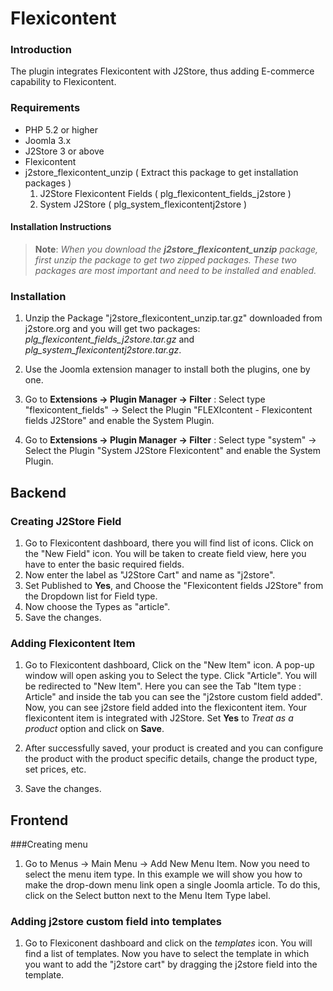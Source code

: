 # Flexicontent

### Introduction 

  The plugin integrates Flexicontent with J2Store, thus adding E-commerce capability to Flexicontent.

### Requirements

* PHP 5.2 or higher
* Joomla 3.x
* J2Store 3 or above
* Flexicontent  
* j2store_flexicontent_unzip ( Extract this package to get installation packages )
    1. J2Store Flexicontent Fields ( plg_flexicontent_fields_j2store )
    2. System J2Store ( plg_system_flexicontentj2store ) 


#### Installation Instructions 

>**Note**: *When you download the **j2store_flexicontent_unzip** package, first unzip the package to get two zipped packages. These two packages are most important and need to be installed and enabled.*

### Installation 
1. Unzip the Package "j2store_flexicontent_unzip.tar.gz" downloaded from j2store.org and you will get two packages: *plg_flexicontent_fields_j2store.tar.gz* and *plg_system_flexicontentj2store.tar.gz*.
 
2. Use the Joomla extension manager to install both the plugins, one by one. 
3. Go to **Extensions -> Plugin Manager -> Filter** : Select type "flexicontent_fields" -> Select the Plugin "FLEXIcontent - Flexicontent fields J2Store" and enable the System Plugin.

4. Go to **Extensions -> Plugin Manager -> Filter** : Select type "system" -> Select the Plugin "System J2Store Flexicontent" and enable the System Plugin.

## Backend 
### Creating J2Store Field 
1. Go to Flexicontent dashboard, there you will find list of icons. Click on the "New Field" icon. You will be taken to create field view, here you have to enter the basic required fields.
2. Now enter the label as "J2Store Cart" and name as "j2store".
3. Set Published to **Yes**, and Choose the "Flexicontent fields J2Store" from the Dropdown list for Field type.
4. Now choose the Types as "article".
5. Save the changes.

### Adding Flexicontent Item

1. Go to Flexicontent dashboard, Click on the "New Item" icon. A pop-up window will open asking you to Select the type. Click "Article". You will be redirected to "New Item". Here you can see the Tab "Item type : Article" and inside the tab you can see the "j2store custom field added". Now, you can see j2store field added into the flexicontent item. Your flexicontent item is integrated with J2Store. Set **Yes** to *Treat as a product* option and click on **Save**.

2. After successfully saved, your product is created and you can configure the product with the product specific details, change the product type, set prices, etc.

3. Save the changes.


## Frontend

###Creating menu 

1. Go to Menus -> Main Menu -> Add New Menu Item. Now you need to select the menu item type. In this example we will show you how to make the drop-down menu link open a single Joomla article. To do this, click on the Select button next to the Menu Item Type label.
### Adding j2store custom field into templates

1. Go to Flexiconent dashboard and click on the *templates* icon. You will find a list of templates. Now you have to select the template in which you want to add the "j2store cart" by dragging the j2store field into the template.




